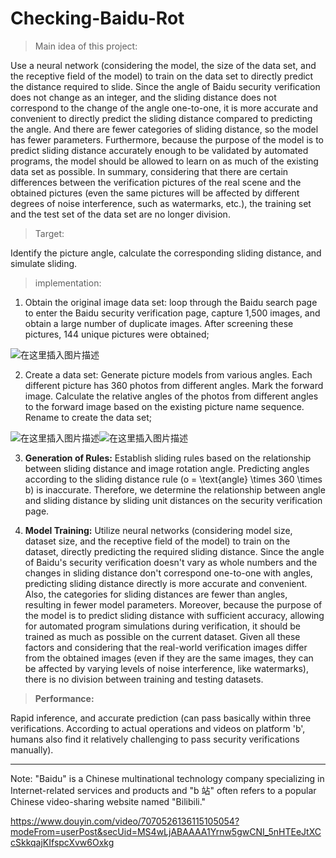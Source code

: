 # Checking-Baidu-Rot

>Main idea of this project:

Use a neural network (considering the model, the size of the data set, and the receptive field of the model) to train on the data set to directly predict the distance required to slide. Since the angle of Baidu security verification does not change as an integer, and the sliding distance does not correspond to the change of the angle one-to-one, it is more accurate and convenient to directly predict the sliding distance compared to predicting the angle. And there are fewer categories of sliding distance, so the model has fewer parameters. Furthermore, because the purpose of the model is to predict sliding distance accurately enough to be validated by automated programs, the model should be allowed to learn on as much of the existing data set as possible. In summary, considering that there are certain differences between the verification pictures of the real scene and the obtained pictures (even the same pictures will be affected by different degrees of noise interference, such as watermarks, etc.), the training set and the test set of the data set are no longer division.

>Target:

Identify the picture angle, calculate the corresponding sliding distance, and simulate sliding.

>implementation:

  1. Obtain the original image data set: loop through the Baidu search page to enter the Baidu security verification page, capture 1,500 images, and obtain a large number of duplicate images. After screening these pictures, 144 unique pictures were obtained;

![在这里插入图片描述](https://img-blog.csdnimg.cn/5124b0ad94494ba8b54c8dca0b7e6c16.png?x-oss-process=image/watermark,type_d3F5LXplbmhlaQ,shadow_50,text_Q1NETiBAVGFuZzU2MTg=,size_20,color_FFFFFF,t_70,g_se,x_16#pic_center)

2. Create a data set: Generate picture models from various angles. Each different picture has 360 photos from different angles. Mark the forward image. Calculate the relative angles of the photos from different angles to the forward image based on the existing picture name sequence. Rename to create the data set;

![在这里插入图片描述](https://img-blog.csdnimg.cn/17cf39e2bd114730b196357bff83c45d.png?x-oss-process=image/watermark,type_d3F5LXplbmhlaQ,shadow_50,text_Q1NETiBAVGFuZzU2MTg=,size_20,color_FFFFFF,t_70,g_se,x_16#pic_center)![在这里插入图片描述](https://img-blog.csdnimg.cn/1eba81026b4749368832d211bf0f2d37.png?x-oss-process=image/watermark,type_d3F5LXplbmhlaQ,shadow_50,text_Q1NETiBAVGFuZzU2MTg=,size_20,color_FFFFFF,t_70,g_se,x_16#pic_center)


3. **Generation of Rules:** Establish sliding rules based on the relationship between sliding distance and image rotation angle. Predicting angles according to the sliding distance rule \(o = \text{angle} \times 360 \times b\) is inaccurate. Therefore, we determine the relationship between angle and sliding distance by sliding unit distances on the security verification page.

4. **Model Training:** Utilize neural networks (considering model size, dataset size, and the receptive field of the model) to train on the dataset, directly predicting the required sliding distance. Since the angle of Baidu's security verification doesn't vary as whole numbers and the changes in sliding distance don't correspond one-to-one with angles, predicting sliding distance directly is more accurate and convenient. Also, the categories for sliding distances are fewer than angles, resulting in fewer model parameters. Moreover, because the purpose of the model is to predict sliding distance with sufficient accuracy, allowing for automated program simulations during verification, it should be trained as much as possible on the current dataset. Given all these factors and considering that the real-world verification images differ from the obtained images (even if they are the same images, they can be affected by varying levels of noise interference, like watermarks), there is no division between training and testing datasets.

> **Performance:**
  
Rapid inference, and accurate prediction (can pass basically within three verifications. According to actual operations and videos on platform 'b', humans also find it relatively challenging to pass security verifications manually).

---

Note: "Baidu" is a Chinese multinational technology company specializing in Internet-related services and products and "b 站" often refers to a popular Chinese video-sharing website named "Bilibili."

https://www.douyin.com/video/7070526136115105054?modeFrom=userPost&secUid=MS4wLjABAAAA1Yrnw5gwCNI_5nHTEeJtXCcSkkqajKIfspcXvw6Oxkg

